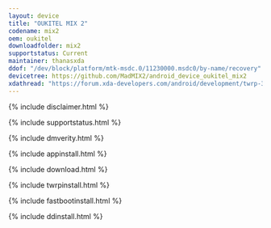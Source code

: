 ```yaml
---
layout: device
title: "OUKITEL MIX 2"
codename: mix2
oem: oukitel
downloadfolder: mix2
supportstatus: Current
maintainer: thanasxda
ddof: "/dev/block/platform/mtk-msdc.0/11230000.msdc0/by-name/recovery"
devicetree: https://github.com/MadMIX2/android_device_oukitel_mix2
xdathread: "https://forum.xda-developers.com/android/development/twrp-3-2-3-0-oukitel-mix-2-mt6757-t3877283"
---
```


{% include disclaimer.html %}

{% include supportstatus.html %}

{% include dmverity.html %}

{% include appinstall.html %}

{% include download.html %}

{% include twrpinstall.html %}

{% include fastbootinstall.html %}

{% include ddinstall.html %}
